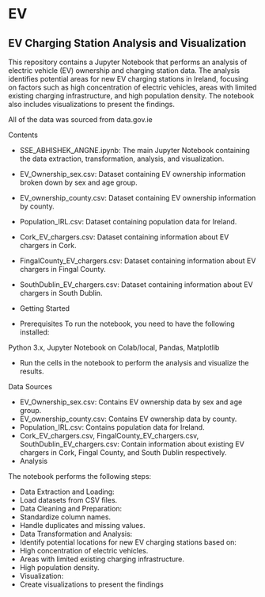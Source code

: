 # EV
## EV Charging Station Analysis and Visualization
This repository contains a Jupyter Notebook that performs an analysis of electric vehicle (EV) ownership and charging station data. The analysis identifies potential areas for new EV charging stations in Ireland, focusing on factors such as high concentration of electric vehicles, areas with limited existing charging infrastructure, and high population density. The notebook also includes visualizations to present the findings.

All of the data was sourced from data.gov.ie

Contents
* SSE_ABHISHEK_ANGNE.ipynb: The main Jupyter Notebook containing the data extraction, transformation, analysis, and visualization.
* EV_Ownership_sex.csv: Dataset containing EV ownership information broken down by sex and age group.
* EV_ownership_county.csv: Dataset containing EV ownership information by county.
* Population_IRL.csv: Dataset containing population data for Ireland.
* Cork_EV_chargers.csv: Dataset containing information about EV chargers in Cork.
* FingalCounty_EV_chargers.csv: Dataset containing information about EV chargers in Fingal County.
* SouthDublin_EV_chargers.csv: Dataset containing information about EV chargers in South Dublin.

* Getting Started
* Prerequisites
To run the notebook, you need to have the following installed:

Python 3.x, Jupyter Notebook on Colab/local, Pandas, Matplotlib

* Run the cells in the notebook to perform the analysis and visualize the results.

Data Sources
* EV_Ownership_sex.csv: Contains EV ownership data by sex and age group.
* EV_ownership_county.csv: Contains EV ownership data by county.
* Population_IRL.csv: Contains population data for Ireland.
* Cork_EV_chargers.csv, FingalCounty_EV_chargers.csv, SouthDublin_EV_chargers.csv: Contain information about existing EV chargers in Cork, Fingal County, and South Dublin respectively.
* Analysis

The notebook performs the following steps:

* Data Extraction and Loading:
* Load datasets from CSV files.
* Data Cleaning and Preparation:
* Standardize column names.
* Handle duplicates and missing values.
* Data Transformation and Analysis:
* Identify potential locations for new EV charging stations based on:
* High concentration of electric vehicles.
* Areas with limited existing charging infrastructure.
* High population density.
* Visualization:
* Create visualizations to present the findings
